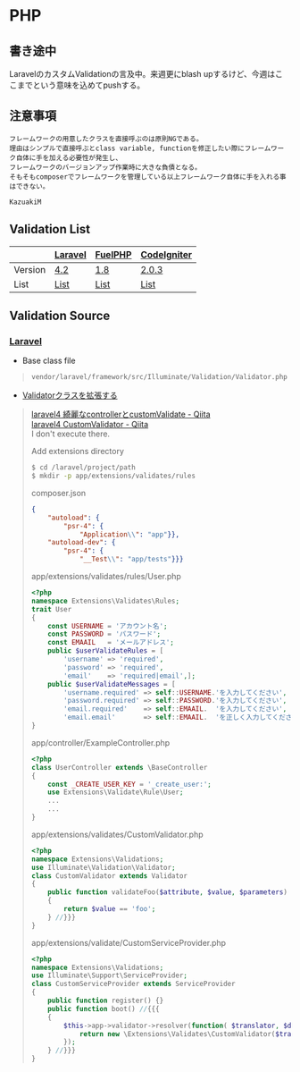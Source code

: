 PHP
===

## 書き途中

LaravelのカスタムValidationの言及中。来週更にblash upするけど、今週はここまでという意味を込めてpushする。

## 注意事項

```
フレームワークの用意したクラスを直接呼ぶのは原則NGである。
理由はシンプルで直接呼ぶとclass variable, functionを修正したい際にフレームワーク自体に手を加える必要性が発生し、
フレームワークのバージョンアップ作業時に大きな負債となる。
そもそもcomposerでフレームワークを管理している以上フレームワーク自体に手を入れる事はできない。
                                                                                         KazuakiM
```

## Validation List

|         | [Laravel](http://laravel.jp/)                                                            | [FuelPHP](http://fuelphp.jp/)                                               | [CodeIgniter](http://codeigniter.jp/)                                                    |
| :------ | :--------------------------------------------------------------------------------------- | :-------------------------------------------------------------------------- | :--------------------------------------------------------------------------------------- |
| Version | [4.2](http://readouble.com/laravel/4/2/0/ja/quick.html)                                  | [1.8](http://fuelphp.jp/docs/1.8/)                                          | [2.0.3](http://codeigniter.jp/user_guide_ja/index.html)                                  |
| List    | [List](http://readouble.com/laravel/4/2/0/ja/validation.html#available-validation-rules) | [List](http://fuelphp.jp/docs/1.8/classes/validation/validation.html#rules) | [List](http://codeigniter.jp/user_guide_ja/libraries/form_validation.html#rulereference) |

## Validation Source

### [Laravel](http://laravel.jp/)
* Base class file
> ```bash
> vendor/laravel/framework/src/Illuminate/Validation/Validator.php
> ```

* [Validatorクラスを拡張する](http://readouble.com/laravel/4/2/0/ja/validation.html#custom-validation-rules)
> [laravel4 綺麗なcontrollerとcustomValidate - Qiita](http://qiita.com/ytake/items/f45c9a6e17daa12828f2)  
> [laravel4 CustomValidator - Qiita](http://qiita.com/MasatoYoshioka@github/items/64784c986e9e54b0d404)  
> I don't execute there.
>
> Add extensions directory
> ```bash
> $ cd /laravel/project/path
> $ mkdir -p app/extensions/validates/rules
> ```
> composer.json
> ```json
> {
>     "autoload": {
>         "psr-4": {
>             "Application\\": "app"}},
>     "autoload-dev": {
>         "psr-4": {
>             "__Test\\": "app/tests"}}}
> ```
> app/extensions/validates/rules/User.php
> ```php
> <?php
> namespace Extensions\Validates\Rules;
> trait User
> {
>     const USERNAME = 'アカウント名';
>     const PASSWORD = 'パスワード';
>     const EMAAIL   = 'メールアドレス';
>     public $userValidateRules = [
>         'username' => 'required',
>         'password' => 'required',
>         'email'    => 'required|email',];
>     public $userValidateMessages = [
>         'username.required' => self::USERNAME.'を入力してください',
>         'password.required' => self::PASSWORD.'を入力してください',
>         'email.required'    => self::EMAAIL.  'を入力してください',
>         'email.email'       => self::EMAAIL.  'を正しく入力してください',];
> }
> ```
> app/controller/ExampleController.php
> ```php
> <?php
> class UserController extends \BaseController
> {
>     const _CREATE_USER_KEY = '_create_user:';
>     use Extensions\Validate\Rule\User;
>     ...
>     ...
> }
> ```
> app/extensions/validates/CustomValidator.php
> ```php
> <?php
> namespace Extensions\Validations;
> use Illuminate\Validation\Validator;
> class CustomValidator extends Validator
> {
>     public function validateFoo($attribute, $value, $parameters) //{{{
>     {
>         return $value == 'foo';
>     } //}}}
> }
> ```
> app/extensions/validate/CustomServiceProvider.php
> ```php
> <?php
> namespace Extensions\Validations;
> use Illuminate\Support\ServiceProvider;
> class CustomServiceProvider extends ServiceProvider
> {
>     public function register() {}
>     public function boot() //{{{
>     {
>         $this->app->validator->resolver(function( $translator, $data, $rules, $messages = array()) {
>             return new \Extensions\Validates\CustomValidator($translator, $data, $rules, $messages);
>         });
>     } //}}}
> }
> ```
